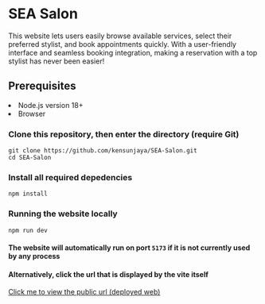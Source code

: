 # SEA Salon

This website lets users easily browse available services, select their preferred stylist, and book
appointments quickly. With a user-friendly interface and seamless booking integration, making a
reservation with a top stylist has never been easier!

## Prerequisites
<li>Node.js version 18+</li>
<li>Browser</li>

### Clone this repository, then enter the directory (require Git)
```
git clone https://github.com/kensunjaya/SEA-Salon.git
cd SEA-Salon
```

### Install all required depedencies
```
npm install
```

### Running the website locally
```
npm run dev
```
#### The website will automatically run on port `5173` if it is not currently used by any process
#### Alternatively, click the url that is displayed by the vite itself
<a href="https://kensunjaya.github.io/SEA-Salon/">Click me to view the public url (deployed web)</a>
